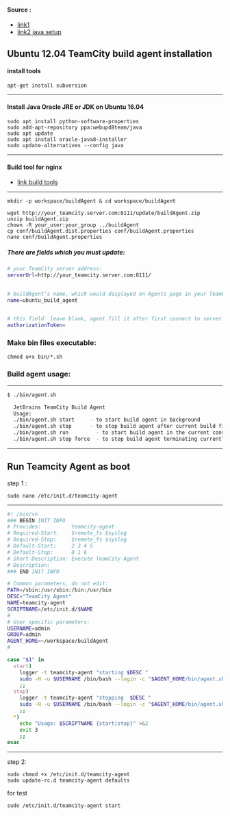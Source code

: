 #### Source :
* [link1](https://makandracards.com/konjoot/21071-ubuntu-12-04-teamcity-build-agent-installation)
* [link2 java setup](https://www.atlantic.net/cloud-hosting/how-to-install-java-jre-jdk-ubuntu-16-04/)

## Ubuntu 12.04 TeamCity build agent installation
#### install tools
``` console
apt-get install subversion
```
_________________
#### Install Java Oracle JRE or JDK on Ubuntu 16.04
``` consle
sudo apt install python-software-properties
sudo add-apt-repository ppa:webupd8team/java
sudo apt update
sudo apt install oracle-java8-installer
sudo update-alternatives --config java
```
_________________
#### Build tool for nginx 
* [link build tools](https://github.com/Qasemt/dev-tutorial/blob/master/LinuxEmbeddedSystems/3.nginx.md)
_________________
``` console 
mkdir -p workspace/buildAgent & cd workspace/buildAgent

wget http://your_teamcity.server.com:8111/update/buildAgent.zip
unzip buildAgent.zip
chown -R your_user:your_group ../buildAgent
cp conf/buildAgent.dist.properties conf/buildAgent.properties
nano conf/buildAgent.properties
```
##### There are fields which you must update:
``` bash 
# your TeamCity server address:
serverUrl=http://your_teamcity.server.com:8111/
 

# buildAgent's name, which would displayed on Agents page in your TeamCity server UI:
name=ubuntu_build_agent

 
# this field  leave blank, agent fill it after first connect to server:
authorizationToken=

```
### Make bin files executable:
``` console 
chmod u+x bin/*.sh
``` 
### Build agent usage:
_________________
``` bash 
$ ./bin/agent.sh

  JetBrains TeamCity Build Agent
  Usage:
  ./bin/agent.sh start     - to start build agent in background
  ./bin/agent.sh stop      - to stop build agent after current build finish
  ./bin/agent.sh run         - to start build agent in the current console
  ./bin/agent.sh stop force  - to stop build agent terminating currently running build

```
_________________
## Run Teamcity Agent  as boot 
step 1 : 

``` console
sudo nano /etc/init.d/teamcity-agent
```
_________________
``` bash
#! /bin/sh
### BEGIN INIT INFO
# Provides:          teamcity-agent
# Required-Start:    $remote_fs $syslog
# Required-Stop:     $remote_fs $syslog
# Default-Start:     2 3 4 5
# Default-Stop:      0 1 6
# Short-Description: Execute TeamCity Agent 
# Description:
### END INIT INFO

# Common parameters, do not edit:
PATH=/sbin:/usr/sbin:/bin:/usr/bin
DESC="TeamCity Agent"
NAME=teamcity-agent
SCRIPTNAME=/etc/init.d/$NAME
#
# User specific parameters:
USERNAME=admin
GROUP=admin
AGENT_HOME=~/workspace/buildAgent
#

case "$1" in
  start)
    logger -t teamcity-agent "starting $DESC "
    sudo -H -u $USERNAME /bin/bash --login -c "$AGENT_HOME/bin/agent.sh start"
    ;;
  stop)
    logger -t teamcity-agent "stopping  $DESC "
    sudo -H -u $USERNAME /bin/bash --login -c "$AGENT_HOME/bin/agent.sh stop"
    ;;
  *)
    echo "Usage: $SCRIPTNAME {start|stop}" >&2
    exit 3
    ;;
esac

```
________
step 2:
``` console 
sudo chmod +x /etc/init.d/teamcity-agent
sudo update-rc.d teamcity-agent defaults
```
for test 
``` console 
sudo /etc/init.d/teamcity-agent start
```
